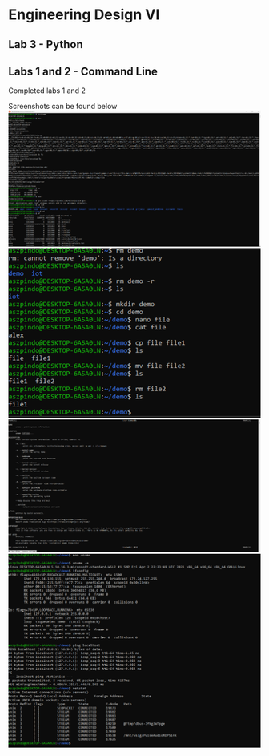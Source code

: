 # Engineering Design VI

## Lab 3 - Python

## Labs 1 and 2 - Command Line
Completed labs 1 and 2 

Screenshots can be found below
![Lab_1_Screenshot_1.png](https://github.com/aszpindo/Engineering-Design-6/blob/main/Lab_Images/Lab_1_Screenshot_1.png)
![Lab_1_Screenshot_2.png](https://github.com/aszpindo/Engineering-Design-6/blob/main/Lab_Images/Lab_1_Screenshot_2.png)
![Lab_1_Screenshot_3.png](https://github.com/aszpindo/Engineering-Design-6/blob/main/Lab_Images/Lab_1_Screenshot_3.png)
![Lab_1_Screenshot_4.png](https://github.com/aszpindo/Engineering-Design-6/blob/main/Lab_Images/Lab_1_Screenshot_4.png)
